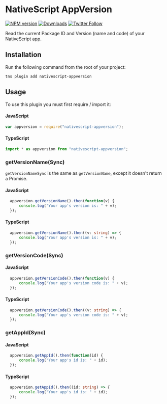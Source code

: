 # NativeScript AppVersion

[![NPM version][npm-image]][npm-url]
[![Downloads][downloads-image]][npm-url]
[![Twitter Follow][twitter-image]][twitter-url]

[npm-image]:https://img.shields.io/badge/npm-2.0.1-green
[npm-url]:https://npmjs.org/package/nativescript-appversion
[downloads-image]:http://img.shields.io/npm/dm/nativescript-appversion.svg
[twitter-image]:https://img.shields.io/twitter/follow/eddyverbruggen.svg?style=social&label=Follow%20me
[twitter-url]:https://twitter.com/eddyverbruggen

Read the current Package ID and Version (name and code) of your NativeScript app.

## Installation
Run the following command from the root of your project:

```
tns plugin add nativescript-appversion
```

## Usage

To use this plugin you must first require / import it:

#### JavaScript
```js
var appversion = require("nativescript-appversion");
```

#### TypeScript
```typescript
import * as appversion from "nativescript-appversion";
```

### getVersionName(Sync)
`getVersionNameSync` is the same as `getVersionName`, except it doesn't return a Promise.

#### JavaScript
```js
  appversion.getVersionName().then(function(v) {
      console.log("Your app's version is: " + v);
  });
```

#### TypeScript
```typescript
  appversion.getVersionName().then((v: string) => {
      console.log("Your app's version is: " + v);
  });
```

### getVersionCode(Sync)

#### JavaScript
```js
  appversion.getVersionCode().then(function(v) {
      console.log("Your app's version code is: " + v);
  });
```

#### TypeScript
```typescript
  appversion.getVersionCode().then((v: string) => {
      console.log("Your app's version code is: " + v);
  });
```

### getAppId(Sync)

#### JavaScript
```js
  appversion.getAppId().then(function(id) {
      console.log("Your app's id is: " + id);
  });
```

#### TypeScript
```typescript
  appversion.getAppId().then((id: string) => {
      console.log("Your app's id is: " + id);
  });
```

